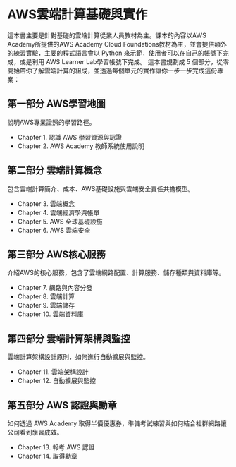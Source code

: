 # AWS雲端計算基礎與實作
這本書主要是針對基礎的雲端計算從業人員教材為主。課本的內容以AWS Academy所提供的AWS Academy Cloud Foundations教材為主，並會提供額外的練習實驗，主要的程式語言會以 Python 來示範，使用者可以在自己的帳號下完成，或是利用 AWS Learner Lab學習帳號下完成。
這本書規劃成 5 個部分，從零開始帶你了解雲端計算的組成，並透過每個單元的實作讓你一步一步完成這份專案：
## 第一部分 AWS學習地圖
說明AWS專業證照的學習路徑。
  - Chapter 1. 認識 AWS 學習資源與認證
  - Chapter 2. AWS Academy 教師系統使用說明
## 第二部分 雲端計算概念
包含雲端計算簡介、成本、AWS基礎設施與雲端安全責任共擔模型。
  - Chapter 3. 雲端概念
  - Chapter 4. 雲端經濟學與帳單
  - Chapter 5. AWS 全球基礎設施
  - Chapter 6. AWS 雲端安全
## 第三部分 AWS核心服務
介紹AWS的核心服務，包含了雲端網路配置、計算服務、儲存種類與資料庫等。
  - Chapter 7. 網路與內容分發
  - Chapter 8. 雲端計算
  - Chapter 9. 雲端儲存
  - Chapter 10. 雲端資料庫
## 第四部分 雲端計算架構與監控
雲端計算架構設計原則，如何進行自動擴展與監控。
  - Chapter 11. 雲端架構設計
  - Chapter 12. 自動擴展與監控
## 第五部分 AWS 認證與勳章
如何透過 AWS Academy 取得半價優惠券，準備考試練習與如何結合社群網路讓公司看到學習成效。
  - Chapter 13. 報考 AWS 認證
  - Chapter 14. 取得勳章

